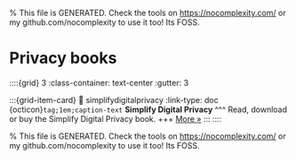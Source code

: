 
% This file is GENERATED. Check the tools on https://nocomplexity.com/ or my github.com/nocomplexity to use it too! Its FOSS. 

# Privacy books 
::::{grid} 3
:class-container: text-center
:gutter: 3 

:::{grid-item-card}
:link: simplifydigitalprivacy
:link-type: doc
{octicon}`tag;1em;caption-text` **Simplify Digital Privacy**
^^^
Read, download or buy the Simplify Digital Privacy book.
+++
[More »](simplifydigitalprivacy)
:::
::::


% This file is GENERATED. Check the tools on https://nocomplexity.com/ or my github.com/nocomplexity to use it too! Its FOSS. 

